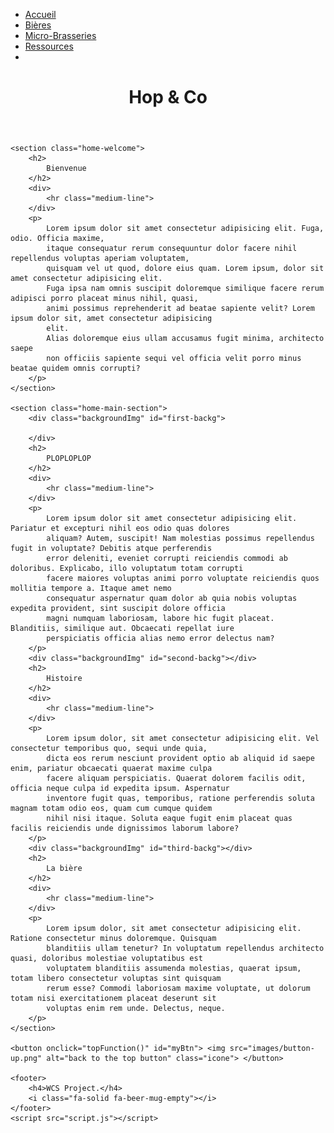 <!DOCTYPE html>
<html lang="en">

<head>
    <meta charset="UTF-8">
    <meta http-equiv="X-UA-Compatible" content="IE=edge">
    <meta name="viewport" content="width=device-width, initial-scale=1.0">
    <link rel="stylesheet" href="https://cdnjs.cloudflare.com/ajax/libs/font-awesome/4.7.0/css/font-awesome.min.css">
    <link rel="stylesheet" href="stylesheet.css">
    <title>Accueil</title>
</head>

<body>
    <nav>
        <div class="topnav" id="myTopnav">
            <ul>
                <li><a class="active" href="index.html">Accueil</a></li>
                <li><a class="toHide" href="types_bieres.html">Bières</a></li>
                <li><a class="toHide" href="maps.html">Micro-Brasseries</a></li>
                <li><a class="toHide" href="ressources.html">Ressources</a></li>
                <li><a  href="javascript:void(0);" class="icon" onclick="myFunction()">
                    <i class="fa fa-bars"></i>
                </a></li>
            </ul>
        </div>
    </nav>
    <header id="home">
        <h1>
            Hop & Co
        </h1>
    </header>

    <section class="home-welcome">
        <h2>
            Bienvenue
        </h2>
        <div>
            <hr class="medium-line">
        </div>
        <p>
            Lorem ipsum dolor sit amet consectetur adipisicing elit. Fuga, odio. Officia maxime,
            itaque consequatur rerum consequuntur dolor facere nihil repellendus voluptas aperiam voluptatem,
            quisquam vel ut quod, dolore eius quam. Lorem ipsum, dolor sit amet consectetur adipisicing elit.
            Fuga ipsa nam omnis suscipit doloremque similique facere rerum adipisci porro placeat minus nihil, quasi,
            animi possimus reprehenderit ad beatae sapiente velit? Lorem ipsum dolor sit, amet consectetur adipisicing
            elit.
            Alias doloremque eius ullam accusamus fugit minima, architecto saepe
            non officiis sapiente sequi vel officia velit porro minus beatae quidem omnis corrupti?
        </p>
    </section>

    <section class="home-main-section">
        <div class="backgroundImg" id="first-backg">

        </div>
        <h2>
            PLOPLOPLOP
        </h2>
        <div>
            <hr class="medium-line">
        </div>
        <p>
            Lorem ipsum dolor sit amet consectetur adipisicing elit. Pariatur et excepturi nihil eos odio quas dolores
            aliquam? Autem, suscipit! Nam molestias possimus repellendus fugit in voluptate? Debitis atque perferendis
            error deleniti, eveniet corrupti reiciendis commodi ab doloribus. Explicabo, illo voluptatum totam corrupti
            facere maiores voluptas animi porro voluptate reiciendis quos mollitia tempore a. Itaque amet nemo
            consequatur aspernatur quam dolor ab quia nobis voluptas expedita provident, sint suscipit dolore officia
            magni numquam laboriosam, labore hic fugit placeat. Blanditiis, similique aut. Obcaecati repellat iure
            perspiciatis officia alias nemo error delectus nam?
        </p>
        <div class="backgroundImg" id="second-backg"></div>
        <h2>
            Histoire
        </h2>
        <div>
            <hr class="medium-line">
        </div>
        <p>
            Lorem ipsum dolor, sit amet consectetur adipisicing elit. Vel consectetur temporibus quo, sequi unde quia,
            dicta eos rerum nesciunt provident optio ab aliquid id saepe enim, pariatur obcaecati quaerat maxime culpa
            facere aliquam perspiciatis. Quaerat dolorem facilis odit, officia neque culpa id expedita ipsum. Aspernatur
            inventore fugit quas, temporibus, ratione perferendis soluta magnam totam odio eos, quam cum cumque quidem
            nihil nisi itaque. Soluta eaque fugit enim placeat quas facilis reiciendis unde dignissimos laborum labore?
        </p>
        <div class="backgroundImg" id="third-backg"></div>
        <h2>
            La bière
        </h2>
        <div>
            <hr class="medium-line">
        </div>
        <p>
            Lorem ipsum dolor, sit amet consectetur adipisicing elit. Ratione consectetur minus doloremque. Quisquam
            blanditiis ullam tenetur? In voluptatum repellendus architecto quasi, doloribus molestiae voluptatibus est
            voluptatem blanditiis assumenda molestias, quaerat ipsum, totam libero consectetur voluptas sint quisquam
            rerum esse? Commodi laboriosam maxime voluptate, ut dolorum totam nisi exercitationem placeat deserunt sit
            voluptas enim rem unde. Delectus, neque.
        </p>
    </section>
    
    <button onclick="topFunction()" id="myBtn"> <img src="images/button-up.png" alt="back to the top button" class="icone"> </button>
    
    <footer>
        <h4>WCS Project.</h4>
        <i class="fa-solid fa-beer-mug-empty"></i>
    </footer>
    <script src="script.js"></script>
</body>

</html>
